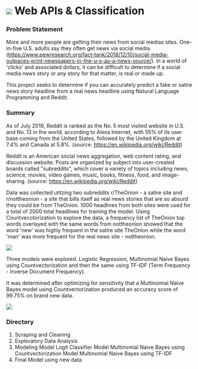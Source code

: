 # ![](https://Users/tricia/GA/projects/Reddit_NLP/images/logo-9f88ae6c9c3871690e33280fcf557f33.png) Web APIs & Classification

### Problem Statement

More and more people are getting their news from social medias sites.   One-in-five U.S. adults say they often get news via social media. (https://www.pewresearch.org/fact-tank/2018/12/10/social-media-outpaces-print-newspapers-in-the-u-s-as-a-news-source/).  In a world of 'clicks' and associated dollars, it can be difficult to determine if a social media news story or any story for that matter, is real or made up.  

This project seeks to determine if you can accurately predict a fake or satire news story headline from a real news headline using Natural Language Programming and Reddit. 

### Summary

As of July 2019, Reddit is ranked as the No. 5 most visited website in U.S. and No. 13 in the world, according to Alexa Internet, with 55% of its user base coming from the United States, followed by the United Kingdom at 7.4% and Canada at 5.8%. (source:  https://en.wikipedia.org/wiki/Reddit)

Reddit is an American social news aggregation, web content rating, and discussion website. Posts are organized by subject into user-created boards called "subreddits", which cover a variety of topics including news, science, movies, video games, music, books, fitness, food, and image-sharing. (source:  https://en.wikipedia.org/wiki/Reddit) 

Data was collected utilzing two subreddits r/TheOnion - a satire site and r/nottheonion - a site that bills itself as real news stories that are so absurd they could be from TheOnion.  1000 headlines from both sites were used for a total of 2000 total headlines for training the model.  Using Countvecotorization to explore the data, a frequency list of TheOnion top words overlayed with the same words from nottheonion showed that the word 'new' was highly frequent in the satire site TheOnion while the word 'man' was more frequent for the real news site - nottheonion.  

![](/Users/tricia/GA/projects/Reddit_NLP/images/Onion_over_nottheonion.png)

Three models were explored. Logistic Regression, Multinomial Naive Bayes using Countvectorization and then the same using TF-IDF (Term Frequency - Inverse Document Frequency).  

It was determined after optimizing for sensitivity that a Multinomial Naive Bayes model using Countvectorization produced an accuracy score of 99.75% on brand new data.  

![](/Users/tricia/GA/projects/Reddit_NLP/images/final_confusion_matrix.png)


### Directory

1. Scraping and Cleaning
2. Exploratory Data Analysis
3. Modeling
    Model Logit Classifier
    Model Multinomial Naive Bayes using Countvectorization
    Model Multinomial Naive Bayes using TF-IDF 
4. Final Model using new data 





